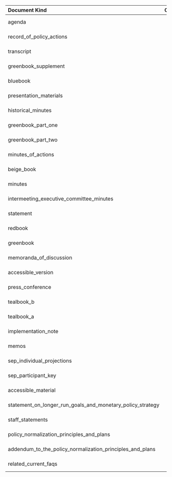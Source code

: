 | Document Kind                                              |   Count | Earliest   | Latest     |
|:-----------------------------------------------------------|--------:|:-----------|:-----------|
| agenda                                                     |     588 | 1960-01-12 | 2017-12-13 |
| record_of_policy_actions                                   |     577 | 1936-03-19 | 1992-12-22 |
| transcript                                                 |     461 | 1976-03-29 | 2017-12-13 |
| greenbook_supplement                                       |     444 | 1964-06-17 | 2010-04-28 |
| bluebook                                                   |     424 | 1965-11-02 | 2010-04-28 |
| presentation_materials                                     |     360 | 1976-03-29 | 2017-12-13 |
| historical_minutes                                         |     335 | 1936-03-18 | 1967-05-23 |
| greenbook_part_one                                         |     307 | 1974-08-20 | 2010-04-28 |
| greenbook_part_two                                         |     307 | 1974-08-20 | 2010-04-28 |
| minutes_of_actions                                         |     283 | 1967-06-20 | 1992-12-22 |
| beige_book                                                 |     265 | 1983-07-13 | 2017-12-13 |
| minutes                                                    |     246 | 1993-02-03 | 2023-06-14 |
| intermeeting_executive_committee_minutes                   |     237 | 1936-03-19 | 1955-06-06 |
| statement                                                  |     174 | 1994-02-04 | 2023-07-26 |
| redbook                                                    |     143 | 1970-05-26 | 1983-05-24 |
| greenbook                                                  |     141 | 1964-06-17 | 1979-10-06 |
| memoranda_of_discussion                                    |     123 | 1967-06-20 | 1976-03-16 |
| accessible_version                                         |     103 | 2001-06-27 | 2012-12-12 |
| press_conference                                           |      67 | 2012-01-25 | 2023-07-26 |
| tealbook_b                                                 |      61 | 2010-06-23 | 2017-12-13 |
| tealbook_a                                                 |      61 | 2010-06-23 | 2017-12-13 |
| implementation_note                                        |      46 | 2018-01-31 | 2023-07-26 |
| memos                                                      |      44 | 1955-01-11 | 2017-02-01 |
| sep_individual_projections                                 |      42 | 2007-10-31 | 2017-12-13 |
| sep_participant_key                                        |      30 | 2007-10-31 | 2017-12-13 |
| accessible_material                                        |      22 | 2007-10-31 | 2012-12-12 |
| statement_on_longer_run_goals_and_monetary_policy_strategy |       6 | 2012-01-25 | 2017-02-01 |
| staff_statements                                           |       4 | 1980-12-19 | 1998-08-18 |
| policy_normalization_principles_and_plans                  |       1 | 2014-09-17 | 2014-09-17 |
| addendum_to_the_policy_normalization_principles_and_plans  |       1 | 2017-06-14 | 2017-06-14 |
| related_current_faqs                                       |       1 | 2012-09-13 | 2012-09-13 |